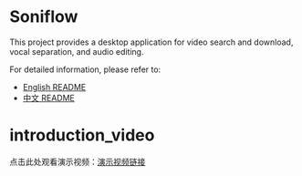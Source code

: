 # Soniflow

This project provides a desktop application for video search and download, vocal separation, and audio editing.

For detailed information, please refer to:
*   [English README](README_en.md)
*   [中文 README](README_zh.md)

# introduction_video #

点击此处观看演示视频：[演示视频链接](introduction_video/introduction.mp4)

